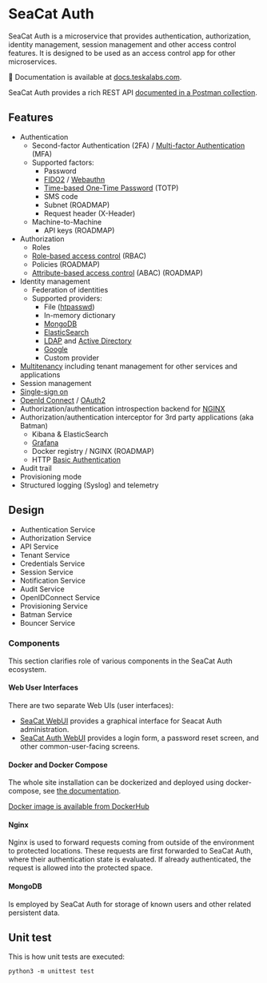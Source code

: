 # SeaCat Auth

SeaCat Auth is a microservice that provides authentication, authorization, identity management, session management 
and other access control features.
It is designed to be used as an access control app for other microservices.

📖 Documentation is available at [docs.teskalabs.com](https://docs.teskalabs.com/seacat-auth).

SeaCat Auth provides a rich REST API [documented in a Postman collection](./doc/postman.md).


## Features

* Authentication
  * Second-factor Authentication (2FA) / [Multi-factor Authentication](https://en.wikipedia.org/wiki/Multi-factor_authentication) (MFA)
  * Supported factors:
    * Password
    * [FIDO2](https://en.wikipedia.org/wiki/FIDO2_Project) / [Webauthn](https://en.wikipedia.org/wiki/WebAuthn)
    * [Time-based One-Time Password](https://en.wikipedia.org/wiki/Time-based_One-Time_Password) (TOTP)
    * SMS code
    * Subnet (ROADMAP)
    * Request header (X-Header)
  * Machine-to-Machine
    * API keys (ROADMAP)
&nbsp;
* Authorization
  * Roles
  * [Role-based access control](https://en.wikipedia.org/wiki/Role-based_access_control) (RBAC)
  * Policies (ROADMAP)
  * [Attribute-based access control](https://en.wikipedia.org/wiki/Attribute-based_access_control) (ABAC) (ROADMAP)
&nbsp;
* Identity management
    * Federation of identities
    * Supported providers:
        * File ([htpasswd](https://httpd.apache.org/docs/2.4/programs/htpasswd.html))
        * In-memory dictionary
        * [MongoDB](https://www.mongodb.com)
        * [ElasticSearch](https://www.elastic.co)
        * [LDAP](https://en.wikipedia.org/wiki/Lightweight_Directory_Access_Protocol) and [Active Directory](https://en.wikipedia.org/wiki/Active_Directory)
        * [Google](https://google.com/)
        * Custom provider
&nbsp;
* [Multitenancy](https://en.wikipedia.org/wiki/Multitenancy) including tenant management for other services and applications
* Session management
* [Single-sign on](https://en.wikipedia.org/wiki/Single_sign-on)
* [OpenId Connect](https://openid.net/connect/) / [OAuth2](https://oauth.net/2/)
* Authorization/authentication introspection backend for [NGINX](https://nginx.org)
* Authorization/authentication interceptor for 3rd party applications (aka Batman)
  * Kibana &amp; ElasticSearch
  * [Grafana](https://grafana.com)
  * Docker registry / NGINX (ROADMAP)
  * HTTP [Basic Authentication](https://en.wikipedia.org/wiki/Basic_access_authentication)
* Audit trail
* Provisioning mode
* Structured logging (Syslog) and telemetry


## Design

 * Authentication Service
 * Authorization Service
 * API Service
 * Tenant Service
 * Credentials Service
 * Session Service
 * Notification Service
 * Audit Service
 * OpenIDConnect Service
 * Provisioning Service
 * Batman Service
 * Bouncer Service


### Components

This section clarifies role of various components in the SeaCat Auth ecosystem.

#### Web User Interfaces

There are two separate Web UIs (user interfaces):

* [SeaCat WebUI](http://gitlab.teskalabs.int/seacat/seacat-webui) provides a graphical interface for Seacat Auth administration.
* [SeaCat Auth WebUI](http://gitlab.teskalabs.int/seacat/seacat-auth-webui) provides a login form, a password reset screen, and other common-user-facing screens.

#### Docker and Docker Compose

The whole site installation can be dockerized and deployed using docker-compose, see [the documentation](./doc/docker/README.md).

[Docker image is available from DockerHub](https://hub.docker.com/r/teskalabs/seacat-auth)

#### Nginx

Nginx is used to forward requests coming from outside of the environment to protected locations.
These requests are first forwarded to SeaCat Auth, where their authentication state is evaluated.
If already authenticated, the request is allowed into the protected space.

#### MongoDB

Is employed by SeaCat Auth for storage of known users and other related persistent data.



## Unit test

This is how unit tests are executed:

```
python3 -m unittest test
```
